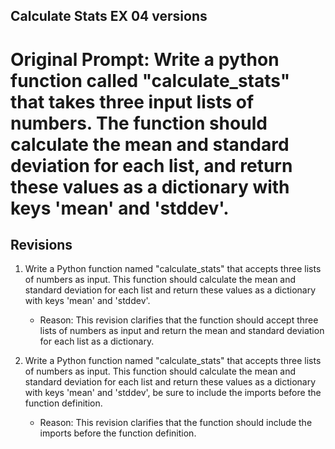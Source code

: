 ## Calculate Stats EX 04 versions

# Original Prompt: Write a python function called "calculate_stats" that takes three input lists of numbers. The function should calculate the mean and standard deviation for each list, and return these values as a dictionary with keys 'mean' and 'stddev'.

## Revisions

1. Write a Python function named "calculate_stats" that accepts three lists of numbers as input. This function should calculate the mean and standard deviation for each list and return these values as a dictionary with keys 'mean' and 'stddev'.
   - Reason: This revision clarifies that the function should accept three lists of numbers as input and return the mean and standard deviation for each list as a dictionary.

2. Write a Python function named "calculate_stats" that accepts three lists of numbers as input. This function should calculate the mean and standard deviation for each list and return these values as a dictionary with keys 'mean' and 'stddev', be sure to include the imports before the function definition.
   - Reason: This revision clarifies that the function should include the imports before the function definition.